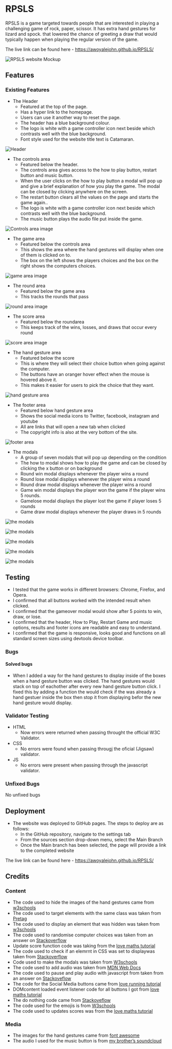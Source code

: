 # RPSLS
RPSLS is a game targeted towards people that are interested in playing a challenging game of rock, paper, scissor. 
It has extra hand gestures for  lizard and spock. that lowered the chance of greeting a draw that would typically happen when playing the regular version of the game.

The live link can be found here - https://awoyalejohn.github.io/RPSLS/

![RPSLS website Mockup](https://github.com/Awoyalejohn/RPSLS/blob/main/assets/readme-files/website-mockup-image.PNG)

## Features 

### Existing Features
 
- The Header
  - Featured at the top of the page.
  - Has a hyper link to the homepage.
  - Users can use it another way to reset the page.
  - The header has a blue background colour.
  - The logo is white with a game controller icon next beside which contrasts well with the blue background.
  - Font style used for the website title text is Catamaran.
 
![Header](https://github.com/Awoyalejohn/RPSLS/blob/main/assets/readme-files/heade-image.PNG)
 
- The controls area
  - Featured below the header.
  - The controls area gives access to the how to play button, restart button and music button.
  - When the user clicks on the how to play button a modal will pop up and give a brief explanation of how you play the game. The modal can be closed by clicking anywhere on the screen.
  - The restart button clears all the values on the page and starts the game again..
  - The logo is white with a game controller icon next beside which contrasts well with the blue background.
  - The music button plays the audio file put inside the game.
 
![Controls area image](https://github.com/Awoyalejohn/RPSLS/blob/main/assets/readme-files/controls-image.PNG)
 
- The game area
  - Featured below the controls area
  - This shows the area where the hand gestures will display when one of them is clicked on to.
  - The box on the left shows the players choices and the box on the right shows the computers choices.
 
 ![game area image](https://github.com/Awoyalejohn/RPSLS/blob/main/assets/readme-files/game-area-image.PNG)
 
- The round area
  - Featured below the game area
  - This tracks the rounds that pass
 
![round area image](https://github.com/Awoyalejohn/RPSLS/blob/main/assets/readme-files/round%20image.PNG)
 
- The score area
  - Featured below the roundarea
  - This keeps track of the wins, losses, and draws that occur every round
 
![score area image](https://github.com/Awoyalejohn/RPSLS/blob/main/assets/readme-files/score-image.PNG)
 
- The hand gesture area
  - Featured below the score
  - This is where they will select their choice button when going against the computer.
  - The buttons have an oranger hover effect when the mouse is hovered above it.
  - This makes it easier for users to pick the choice that they want.
 
![hand gesture area](https://github.com/Awoyalejohn/RPSLS/blob/main/assets/readme-files/hand-gestures-image.PNG)
 
- The footer area
  - Featured below hand gesture area
  - Shows the social media icons to Twitter, facebook, instagram and youtube
  - All are links that will open a new tab when clicked
  - The copyright info is also at the very bottom of the site.
 
![footer area](https://github.com/Awoyalejohn/RPSLS/blob/main/assets/readme-files/footer-image.PNG)
 
- The modals 
  - A group of seven modals that will pop up depending on the condition
  - The how to modal shows how to play the game and can be closed by clicking the x  button or on background
  - Round win modal displays whenever the player wins a round
  - Round lose modal displays whenever the player wins a round 
  - Round draw modal displays whenever the player wins a round 
  - Game win  modal displays the player won the game if the player wins 5 rounds.
  - Gamelose  modal displays the player lost the game if  player loses 5 rounds
  - Game draw modal displays whenever the player draws in 5 rounds
 
![the modals](https://github.com/Awoyalejohn/RPSLS/blob/main/assets/readme-files/round-win.PNG)
 
![the modals](https://github.com/Awoyalejohn/RPSLS/blob/main/assets/readme-files/round-lose.PNG)
 
![the modals](https://github.com/Awoyalejohn/RPSLS/blob/main/assets/readme-files/round-draw.PNG)
  
![the modals](https://github.com/Awoyalejohn/RPSLS/blob/main/assets/readme-files/game-win.PNG)
   
![the modals](https://github.com/Awoyalejohn/RPSLS/blob/main/assets/readme-files/game-lose.PNG)

## Testing

- I tested that the game works in different browsers: Chrome, Firefox, and Opera.
- I confirmed that all buttons worked with the intended result when clicked.
- I confirmed that the gameover modal would show after 5 points to win, draw, or lose.
- I confirmed that the header, How to Play, Restart Game and music options, results and footer icons are readable and easy to understand.
- I confirmed that the game is responsive, looks good and functions on all standard screen sizes using devtools device toolbar.

### Bugs

#### Solved bugs
- When I added a way for the hand gestures to display inside of the boxes when a hand gesture button was clicked. The hand gestures would stack on top of eachother after every new hand gesture button click. I fixed this by adding a function the would check if the was already a hand gestuer inside the box then stop it from displaying befor the new hand gesture would display.

### Validator Testing
- HTML
  - Now errors were returned when passing throught the official W3C Validator.
- CSS 
  - No errors were found when passing througj the oficial (Jigsaw) validator.
- JS
  - No errors were present when passing through the javascript validator.

### Unfixed Bugs
No unfixed bugs

## Deployment
- The website was deployed to GitHub pages. The steps to deploy are as follows:
  - In the GitHub repository, navigate to the settings tab
  - From the sources section drop-down menu, select the Main Branch
  - Once the Main branch has been selected, the page will provide a link to the completed website

The live link can be found here - https://awoyalejohn.github.io/RPSLS/

    
## Credits

### Content
- The code used to hide the images of the hand gestures came from [w3schools]( https://www.w3schools.com/cssref/pr_class_display.asp)
- The code used to target elements with the same class was taken from [Pretag](https://pretagteam.com/question/applying-different-content-to-same-class-instances-in-css)
- The code used to display an element that was hidden was taken from [w3schools](https://www.w3schools.com/jsref/prop_style_display.asp)
- The code used to randomise computer choices was taken from an answer on [Stackoverflow](https://stackoverflow.com/questions/22623331/rock-paper-scissors-lizard-spock-in-javascript)
- Update score function code was taking from the [love maths tutorial](https://www.youtube.com/watch?v=9sPrhBoTmSk)
- The code used to check if an elemrnt in CSS was set to displaywas taken from [Stackoverflow](https://stackoverflow.com/questions/4866229/check-element-css-display-with-javascript/41495923#41495923)
- Code used to make the modals was taken from [W3schools](https://www.w3schools.com/howto/howto_css_modals.asp)
- The code used to add audio was taken from [MDN Web Docs](https://developer.mozilla.org/en-US/docs/Web/API/HTMLAudioElement)
- The code used to pause and play audio with javascript from taken from an answer on [Stackoveflow](https://stackoverflow.com/questions/27368778/how-to-toggle-audio-play-pause-with-one-button-or-link)
- The code for the Social Media buttons came from [love running tutorial](https://www.youtube.com/watch?v=i7brtaTm-3A)
- DOMcontent loaded event listener code for all buttons I got from [love maths tutorial](https://www.youtube.com/watch?v=C3O-G2ab46Q)
- The do nothing code came from [Stackoveflow](https://stackoverflow.com/questions/21528660/how-do-you-make-your-else-statement-do-nothing/21528735)
- The code used for the emojis is from [W3schools](https://www.w3schools.com/charsets/ref_emoji.asp)
- The code used to updates scores was from the [love maths tutorial](https://www.youtube.com/watch?v=9sPrhBoTmSk)

### Media
- The images for the hand gestures came from [font awesome](https://fontawesome.com/)
- The audio I used for the music button is from [my brother’s soundcloud](https://soundcloud.com/the-h3rmit/optimism)

     
  
 
 


